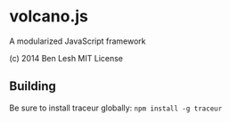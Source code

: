 volcano.js
==========

A modularized JavaScript framework

(c) 2014 Ben Lesh
MIT License


## Building

Be sure to install traceur globally: `npm install -g traceur`